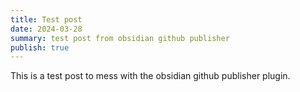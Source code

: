 ```yaml
---
title: Test post
date: 2024-03-28
summary: test post from obsidian github publisher
publish: true
---
```

This is a test post to mess with the obsidian github publisher plugin.

